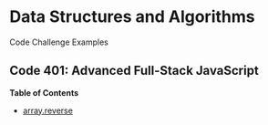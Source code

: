 # Data Structures and Algorithms

Code Challenge Examples

## Code 401: Advanced Full-Stack JavaScript

**Table of Contents**
- [array.reverse](challenges/arrayReverse/array-reverse.js)

